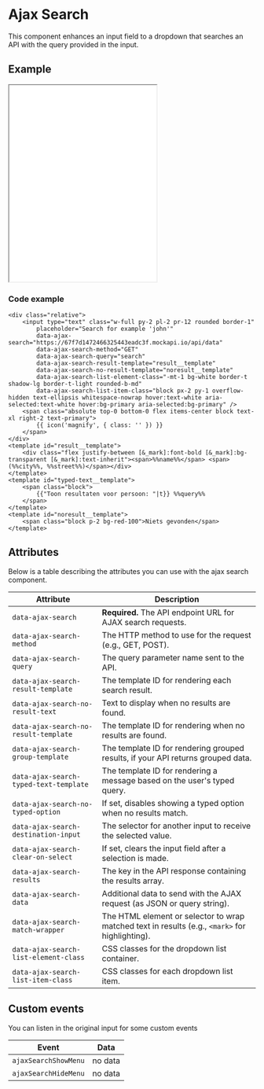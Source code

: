 # Ajax Search

This component enhances an input field to a dropdown that searches an API with the query provided in the input.

## Example

<iframe src="../examples/ajaxsearch.html" height="400"></iframe>

### Code example

```TWIG
<div class="relative">
    <input type="text" class="w-full py-2 pl-2 pr-12 rounded border-1"
        placeholder="Search for example 'john'"
        data-ajax-search="https://67f7d1472466325443eadc3f.mockapi.io/api/data"
        data-ajax-search-method="GET"
        data-ajax-search-query="search"
        data-ajax-search-result-template="result__template"
        data-ajax-search-no-result-template="noresult__template"
        data-ajax-search-list-element-class="-mt-1 bg-white border-t shadow-lg border-t-light rounded-b-md"
        data-ajax-search-list-item-class="block px-2 py-1 overflow-hidden text-ellipsis whitespace-nowrap hover:text-white aria-selected:text-white hover:bg-primary aria-selected:bg-primary" />
    <span class="absolute top-0 bottom-0 flex items-center block text-xl right-2 text-primary">
        {{ icon('magnify', { class: '' }) }}
    </span>
</div>
<template id="result__template">
    <div class="flex justify-between [&_mark]:font-bold [&_mark]:bg-transparent [&_mark]:text-inherit"><span>%%name%%</span> <span>(%%city%%, %%street%%)</span></div>
</template>
<template id="typed-text__template">
    <span class="block">
        {{"Toon resultaten voor persoon: "|t}} %%query%%
    </span>
</template>
<template id="noresult__template">
    <span class="block p-2 bg-red-100">Niets gevonden</span>
</template>
```

## Attributes

Below is a table describing the attributes you can use with the ajax search component.

| Attribute                              | Description                                                                                     |
| -------------------------------------- | ----------------------------------------------------------------------------------------------- |
| `data-ajax-search`                     | **Required.** The API endpoint URL for AJAX search requests.                                    |
| `data-ajax-search-method`              | The HTTP method to use for the request (e.g., GET, POST).                                       |
| `data-ajax-search-query`               | The query parameter name sent to the API.                                                       |
| `data-ajax-search-result-template`     | The template ID for rendering each search result.                                               |
| `data-ajax-search-no-result-text`      | Text to display when no results are found.                                                      |
| `data-ajax-search-no-result-template`  | The template ID for rendering when no results are found.                                        |
| `data-ajax-search-group-template`      | The template ID for rendering grouped results, if your API returns grouped data.                |
| `data-ajax-search-typed-text-template` | The template ID for rendering a message based on the user's typed query.                        |
| `data-ajax-search-no-typed-option`     | If set, disables showing a typed option when no results match.                                  |
| `data-ajax-search-destination-input`   | The selector for another input to receive the selected value.                                   |
| `data-ajax-search-clear-on-select`     | If set, clears the input field after a selection is made.                                       |
| `data-ajax-search-results`             | The key in the API response containing the results array.                                       |
| `data-ajax-search-data`                | Additional data to send with the AJAX request (as JSON or query string).                        |
| `data-ajax-search-match-wrapper`       | The HTML element or selector to wrap matched text in results (e.g., `<mark>` for highlighting). |
| `data-ajax-search-list-element-class`  | CSS classes for the dropdown list container.                                                    |
| `data-ajax-search-list-item-class`     | CSS classes for each dropdown list item.                                                        |

## Custom events

You can listen in the original input for some custom events

| Event                | Data    |
| -------------------- | ------- |
| `ajaxSearchShowMenu` | no data |
| `ajaxSearchHideMenu` | no data |
